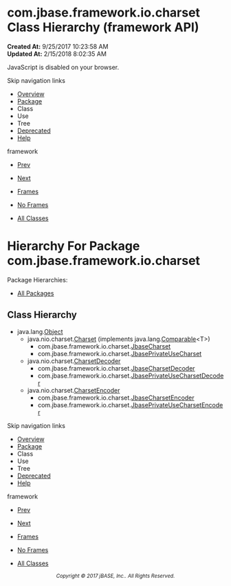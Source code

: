 # com.jbase.framework.io.charset Class Hierarchy (framework   API)

**Created At:** 9/25/2017 10:23:58 AM  
**Updated At:** 2/15/2018 8:02:35 AM  

<script type="text/javascript"><!--
    try {
        if (location.href.indexOf('is-external=true') == -1) {
            parent.document.title="com.jbase.framework.io.charset Class Hierarchy (framework   API)";
        }
    }
    catch(err) {
    }
//--></script><noscript><div>JavaScript is disabled on your browser.</div></noscript><!-- ========= START OF TOP NAVBAR ======= -->
<!--   -->
Skip navigation links
<!--   -->
- [Overview](../../../../../overview-summary.html)
- [Package](/39221-charset/com_jbase_framework_io_charset_package-summary)
- Class
- Use
- Tree
- [Deprecated](../../../../../deprecated-list.html)
- [Help](../../../../../help-doc.html)


framework <br>

- [Prev](/39220-io/com_jbase_framework_io_package-tree)
- [Next](/39224-exception/com_jbase_framework_io_exception_package-tree)


- [Frames](../../../../../index.html?com/jbase/framework/io/charset//39221-charset/com_jbase_framework_io_charset_package-tree)
- [No Frames](/39221-charset/com_jbase_framework_io_charset_package-tree)


- [All Classes](../../../../../allclasses-noframe.html)


<script type="text/javascript"><!--
  allClassesLink = document.getElementById("allclasses_navbar_top");
  if(window==top) {
    allClassesLink.style.display = "block";
  }
  else {
    allClassesLink.style.display = "none";
  }
  //--></script>
<!--   -->
<!-- ========= END OF TOP NAVBAR ========= -->
# Hierarchy For Package com.jbase.framework.io.charset
Package Hierarchies:
- [All Packages](../../../../../overview-tree.html)

## Class Hierarchy

- java.lang.[Object](http://java.sun.com/j2se/1.5.0/docs/api/java/lang/Object.html?is-external=true "class or interface in java.lang")
    - java.nio.charset.[Charset](http://java.sun.com/j2se/1.5.0/docs/api/java/nio/charset/Charset.html?is-external=true "class or interface in java.nio.charset") (implements java.lang.[Comparable](http://java.sun.com/j2se/1.5.0/docs/api/java/lang/Comparable.html?is-external=true "class or interface in java.lang")&lt;T&gt;)
        - com.jbase.framework.io.charset.[JbaseCharset](/39221-charset/com_jbase_framework_io_charset_JbaseCharset "class in com.jbase.framework.io.charset")
        - com.jbase.framework.io.charset.[JbasePrivateUseCharset](/39221-charset/com_jbase_framework_io_charset_JbasePrivateUseCharset "class in com.jbase.framework.io.charset")
    - java.nio.charset.[CharsetDecoder](http://java.sun.com/j2se/1.5.0/docs/api/java/nio/charset/CharsetDecoder.html?is-external=true "class or interface in java.nio.charset")
        - com.jbase.framework.io.charset.[JbaseCharsetDecoder](/39221-charset/com_jbase_framework_io_charset_JbaseCharsetDecoder "class in com.jbase.framework.io.charset")
        - com.jbase.framework.io.charset.[JbasePrivateUseCharsetDecoder](/39221-charset/com_jbase_framework_io_charset_JbasePrivateUseCharsetDecoder "class in com.jbase.framework.io.charset")
    - java.nio.charset.[CharsetEncoder](http://java.sun.com/j2se/1.5.0/docs/api/java/nio/charset/CharsetEncoder.html?is-external=true "class or interface in java.nio.charset")
        - com.jbase.framework.io.charset.[JbaseCharsetEncoder](/39221-charset/com_jbase_framework_io_charset_JbaseCharsetEncoder "class in com.jbase.framework.io.charset")
        - com.jbase.framework.io.charset.[JbasePrivateUseCharsetEncoder](/39221-charset/com_jbase_framework_io_charset_JbasePrivateUseCharsetEncoder "class in com.jbase.framework.io.charset")
<!-- ======= START OF BOTTOM NAVBAR ====== -->
<!--   -->
Skip navigation links
<!--   -->
- [Overview](../../../../../overview-summary.html)
- [Package](/39221-charset/com_jbase_framework_io_charset_package-summary)
- Class
- Use
- Tree
- [Deprecated](../../../../../deprecated-list.html)
- [Help](../../../../../help-doc.html)


framework <br>

- [Prev](/39220-io/com_jbase_framework_io_package-tree)
- [Next](/39224-exception/com_jbase_framework_io_exception_package-tree)


- [Frames](../../../../../index.html?com/jbase/framework/io/charset//39221-charset/com_jbase_framework_io_charset_package-tree)
- [No Frames](/39221-charset/com_jbase_framework_io_charset_package-tree)


- [All Classes](../../../../../allclasses-noframe.html)


<script type="text/javascript"><!--
  allClassesLink = document.getElementById("allclasses_navbar_bottom");
  if(window==top) {
    allClassesLink.style.display = "block";
  }
  else {
    allClassesLink.style.display = "none";
  }
  //--></script>
<!--   -->
<!-- ======== END OF BOTTOM NAVBAR ======= -->
<small>			<center>			<i>Copyright © 2017 jBASE, Inc.. All Rights Reserved.</i>		</center></small>
